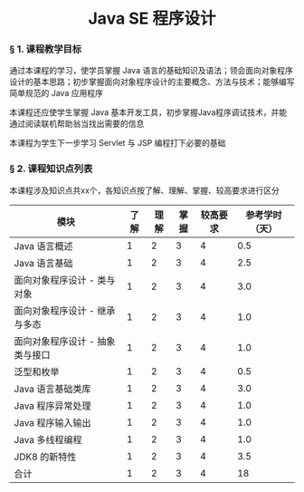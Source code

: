 # <center>Java SE 程序设计</center>

### &sect; 1. 课程教学目标

通过本课程的学习，使学员掌握 Java 语言的基础知识及语法；领会面向对象程序设计的基本思路；初步掌握面向对象程序设计的主要概念、方法与技术；能够编写简单规范的 Java 应用程序

本课程还应使学生掌握 Java 基本开发工具，初步掌握Java程序调试技术，并能通过阅读联机帮助翁当找出需要的信息

本课程为学生下一步学习 Servlet 与 JSP 编程打下必要的基础

### &sect; 2. 课程知识点列表

本课程涉及知识点共xx个，各知识点按了解、理解、掌握、较高要求进行区分

|模块|了解|理解|掌握|较高要求|参考学时（天）|
|-|-|-|-|-|-|
|Java 语言概述|1|2|3|4|0.5
|Java 语言基础|1|2|3|4|2.5
|面向对象程序设计 - 类与对象|1|2|3|4|3.0
|面向对象程序设计 - 继承与多态|1|2|3|4|1.0
|面向对象程序设计 - 抽象类与接口|1|2|3|4|1.0
|泛型和枚举|1|2|3|4|0.5
|Java 语言基础类库|1|2|3|4|3.0
|Java 程序异常处理|1|2|3|4|1.0
|Java 程序输入输出|1|2|3|4|1.0
|Java 多线程编程|1|2|3|4|1.0
|JDK8 的新特性|1|2|3|4|3.5
|合计|1|2|3|4|18|



